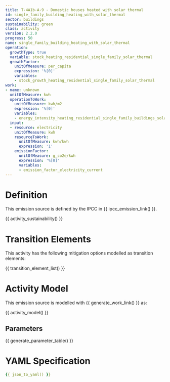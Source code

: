 ```yaml
---
title: T-4A1b-A-9 - Domestic houses heated with solar thermal
id: single_family_building_heating_with_solar_thermal
sector: buildings
sustainability: green
class: activity
version: 2.2.0
progress: 50
name: single_family_building_heating_with_solar_thermal
operation:
  growthType: true
  variable: stock_heating_residential_single_family_solar_thermal
  growthFactor:
    unitOfMeasure: per_capita
    expression: '%[0]'
    variables:
    - stock_growth_heating_residential_single_family_solar_thermal
work:
- name: unknown
  unitOfMeasure: kwh
  operationToWork:
    unitOfMeasure: kwh/m2
    expression: '%[0]'
    variables:
    - energy_intensity_heating_residential_single_family_buildings_solar_thermal
  input:
  - resource: electricity
    unitOfMeasure: kwh
    resourceToWork:
      unitOfMeasure: kwh/kwh
      expression: '1'
    emissionFactor:
      unitOfMeasure: g_co2e/kwh
      expression: '%[0]'
      variables:
      - emission_factor_electricity_current
---
```

# Definition
This emission source is defined by the IPCC in {{ ipcc_emission_link() }}.


{{ activity_sustainability() }}

# Transition Elements

This activity has the following mitigation options modelled as transition elements:

{{ transition_element_list() }}

# Activity Model
This emission source is modelled with {{ generate_work_link() }} as:

{{ activity_model() }}

## Parameters

{{ generate_parameter_table() }}

# YAML Specification

```yaml
{{ json_to_yaml() }}
```